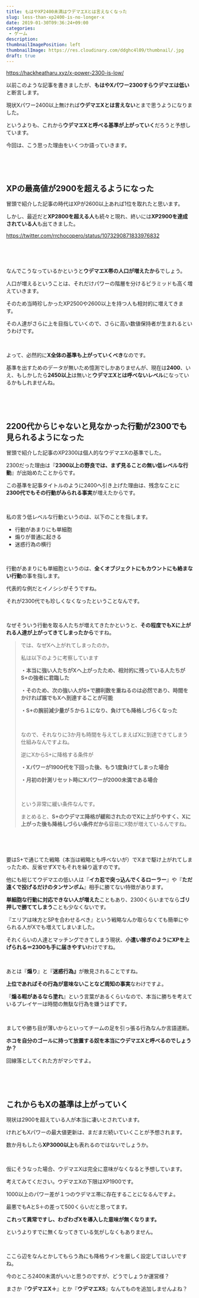 ```yaml
---
title: もはやXP2400未満はウデマエXとは言えなくなった
slug: less-than-xp2400-is-no-longer-x
date: 2019-01-30T09:36:24+09:00
categories: 
 - ゲーム
description: 
thumbnailImagePosition: left
thumbnailImage: https://res.cloudinary.com/ddghc4l09/thumbnail/.jpg
draft: true
---
```


<!--more-->

https://hackheatharu.xyz/x-power-2300-is-low/

以前このような記事を書きましたが、<strong>もはやXパワー2300すらウデマエは低い</strong>と断言します。

現状Xパワー2400以上無ければ<strong>ウデマエXとは言えない</strong>とまで思うようになりました。

というよりも、これから<strong>ウデマエXと呼べる基準が上がっていく</strong>だろうと予想しています。

今回は、こう思った理由をいくつか語っていきます。

&nbsp;

&nbsp;
<h2>XPの最高値が2900を超えるようになった</h2>
冒頭で紹介した記事の時代はXPが2600以上あれば1位を取れたと思います。

しかし、最近だと<strong>XP2800を超える人</strong>も続々と現れ、終いには<strong>XP2900を達成されている人</strong>も出てきました。

https://twitter.com/rrchocopero/status/1073290871833976832

&nbsp;

&nbsp;

なんでこうなっているかというと<strong>ウデマエX帯の人口が増えたから</strong>でしょう。

人口が増えるということは、それだけパワーの階層を分けるピラミッドも高く増えていきます。

そのため当時珍しかったXP2500や2600以上を持つ人も相対的に増えてきます。

その人達がさらに上を目指していくので、さらに高い数値保持者が生まれるというわけです。

&nbsp;

よって、必然的に<strong>X全体の基準も上がっていくべき</strong>なのです。

基準を出すためのデータが無いため憶測でしかありませんが、現在は<strong>2400</strong>、いえ、もしかしたら<strong>2450以上</strong>は無いと<strong>ウデマエXとは呼べないレベル</strong>になっているかもしれませんね。

&nbsp;

&nbsp;
<h2>2200代からじゃないと見なかった行動が2300でも見られるようになった</h2>
冒頭で紹介した記事のXP2300は個人的なウデマエXの基準でした。

2300だった理由は『<strong>2300以上の野良では、まず見ることの無い低レベルな行動</strong>』が出始めたことからです。

この基準を記事タイトルのように2400へ引き上げた理由は、残念なことに<strong>2300代でもその行動がみられる事実</strong>が増えたからです。

&nbsp;

私の言う低レベルな行動というのは、以下のことを指します。
<ul>
 	<li>行動があまりにも単細胞</li>
 	<li>煽りが普通に起きる</li>
 	<li>迷惑行為の横行</li>
</ul>
&nbsp;

行動があまりにも単細胞というのは、<strong>全くオブジェクトにもカウントにも絡まない行動</strong>の事を指します。

代表的な例だとイノシシがそうですね。

それが2300代でも珍しくなくなったということなんです。

&nbsp;

なぜそういう行動を取る人たちが増えてきたかというと、<strong>その程度でもXに上がれる人達が上がってきてしまったから</strong>ですね。
<blockquote>では、なぜXへ上がれてしまったのか。

私は以下のように考察しています

<strong>・本当に強い人たちがXへ上がったため、相対的に残っている人たちがS+の強者に君臨した
</strong>

<strong>・そのため、次の強い人がS+で勝利数を重ねるのは必然であり、時間をかければ誰でもXへ到達することが可能</strong>

<strong>・S+の腕前減少量が５から１になり、負けても降格しづらくなった</strong>

&nbsp;

なので、それなりに3か月も時間を与えてしまえばXに到達できてしまう仕組みなんですよね。

逆にXからS+に降格する条件が

<strong>・Xパワーが1900代を下回った後、もう1度負けてしまった場合</strong>

<strong>・月初の計測リセット時にXパワーが2000未満である場合</strong>

&nbsp;

という非常に緩い条件なんです。

まとめると、<strong>S+のウデマエ降格が緩和されたのでXに上がりやすく、Xに上がった後も降格しづらい条件だから</strong>容易にX勢が増えているんですね。</blockquote>
&nbsp;

&nbsp;

要はS+で通じてた戦略（本当は戦略とも呼べないが）でXまで駆け上がれてしまったため、反省せずXでもそれを繰り返すのです。

他にも総じてウデマエの低い人は『<strong>イカ忍で突っ込んでくるローラー</strong>』や『<strong>ただ遠くで投げるだけのタンサンボム</strong>』相手に勝てない特徴があります。

<strong>単細胞な行動に対応できない人が増えた</strong>こともあり、2300くらいまでなら<strong>ゴリ押しで勝ててしまう</strong>ことも少なくないです。

『エリアは味方とSPを合わせるべき』という戦略なんか取らなくても簡単にやられる人がXでも増えてしまいました。

それくらいの人達とマッチングできてしまう現状、<strong>小遣い稼ぎのようにXPを上げられる＝2300も手に届きやすい</strong>わけですね。

&nbsp;

あとは『<strong>煽り</strong>』と『<strong>迷惑行為』</strong>が散見されることですね。

<strong>上位であればその行為が意味ないことなど周知の事実</strong>なわけですよ。

『<strong>煽る暇があるなら塗れ</strong>』という言葉があるくらいなので、本当に勝ちを考えているプレイヤーは時間の無駄な行為を嫌うはずです。

&nbsp;

ましてや勝ち目が薄いからといってチームの足を引っ張る行為なんか言語道断。

<strong>ホコを自分のゴールに持って放置する奴を本当にウデマエXと呼べるのでしょうか？</strong>

回線落としてくれた方がマシですよ。

&nbsp;

&nbsp;
<h2>これからもXの基準は上がっていく</h2>
現状は2900を超えている人が本当に凄いとされています。

けれどもXパワーの最大値更新は、まだまだ続いていくことが予想されます。

数か月もしたら<strong>XP3000以上</strong>も表れるのではないでしょうか。

&nbsp;

仮にそうなった場合、ウデマエXは完全に意味がなくなると予想しています。

考えてみてください。ウデマエXの下限はXP1900です。

1000以上のパワー差が１つのウデマエ帯に存在することになるんですよ。

最悪でもAとS＋の差って500くらいだと思ってます。

<strong>これって異常ですし、わざわざXを導入した意味が無くなります。</strong>

というよりすでに無くなってきている気がしなくもありません。

&nbsp;

ここら辺をなんとかしてもらう為にも降格ラインを厳しく設定してほしいですね。

今のところ2400未満がいいと思うのですが、どうでしょうか運営様？

まさか『<strong>ウデマエX＋</strong>』とか『<strong>ウデマエXS</strong>』なんてものを追加しませんよね？
